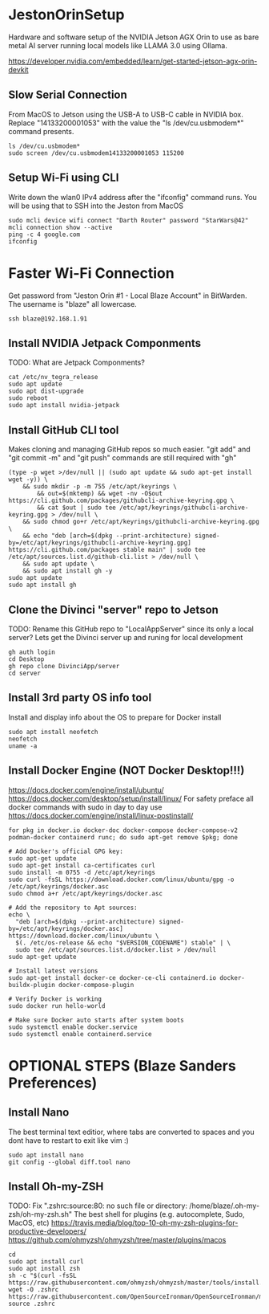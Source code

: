 # JestonOrinSetup
Hardware and software setup of the NVIDIA Jetson AGX Orin to use as bare metal AI server running local models like LLAMA 3.0 using Ollama.

https://developer.nvidia.com/embedded/learn/get-started-jetson-agx-orin-devkit

## Slow Serial Connection 
From MacOS to Jetson using the USB-A to USB-C cable in NVIDIA box. Replace "14133200001053" with the value the "ls /dev/cu.usbmodem*" command presents.
```
ls /dev/cu.usbmodem*
sudo screen /dev/cu.usbmodem14133200001053 115200
```

## Setup Wi-Fi using CLI
Write down the wlan0 IPv4 address after the "ifconfig" command runs. You will be using that to SSH into the Jeston from MacOS 
```
sudo mcli device wifi connect "Darth Router" password "StarWars@42"
mcli connection show --active
ping -c 4 google.com
ifconfig
```

# Faster Wi-Fi Connection
Get password from "Jeston Orin #1 - Local Blaze Account" in BitWarden. The username is "blaze" all lowercase.
```
ssh blaze@192.168.1.91
```

## Install NVIDIA Jetpack Componments
TODO: What are Jetpack Componments?
```
cat /etc/nv_tegra_release
sudo apt update
sudo apt dist-upgrade
sudo reboot
sudo apt install nvidia-jetpack
```

## Install GitHub CLI tool
Makes cloning and managing GitHub repos so much easier. "git add" and "git commit -m" and "git push" commands are still required with "gh" 
```
(type -p wget >/dev/null || (sudo apt update && sudo apt-get install wget -y)) \
	&& sudo mkdir -p -m 755 /etc/apt/keyrings \
        && out=$(mktemp) && wget -nv -O$out https://cli.github.com/packages/githubcli-archive-keyring.gpg \
        && cat $out | sudo tee /etc/apt/keyrings/githubcli-archive-keyring.gpg > /dev/null \
	&& sudo chmod go+r /etc/apt/keyrings/githubcli-archive-keyring.gpg \
	&& echo "deb [arch=$(dpkg --print-architecture) signed-by=/etc/apt/keyrings/githubcli-archive-keyring.gpg] https://cli.github.com/packages stable main" | sudo tee /etc/apt/sources.list.d/github-cli.list > /dev/null \
	&& sudo apt update \
	&& sudo apt install gh -y
sudo apt update
sudo apt install gh
```

## Clone the  Divinci "server" repo to Jetson
TODO: Rename this GitHub repo to "LocalAppServer" since its only a local server? 
Lets get the Divinci server up and runing for local development 
```
gh auth login
cd Desktop
gh repo clone DivinciApp/server
cd server
```

## Install 3rd party OS info tool
Install and display info about the OS to prepare for Docker install
```
sudo apt install neofetch
neofetch
uname -a
```

## Install Docker Engine (NOT Docker Desktop!!!)
https://docs.docker.com/engine/install/ubuntu/
https://docs.docker.com/desktop/setup/install/linux/
For safety preface all docker commands with sudo in day to day use https://docs.docker.com/engine/install/linux-postinstall/
```
for pkg in docker.io docker-doc docker-compose docker-compose-v2 podman-docker containerd runc; do sudo apt-get remove $pkg; done
```
```
# Add Docker's official GPG key:
sudo apt-get update
sudo apt-get install ca-certificates curl
sudo install -m 0755 -d /etc/apt/keyrings
sudo curl -fsSL https://download.docker.com/linux/ubuntu/gpg -o /etc/apt/keyrings/docker.asc
sudo chmod a+r /etc/apt/keyrings/docker.asc

# Add the repository to Apt sources:
echo \
  "deb [arch=$(dpkg --print-architecture) signed-by=/etc/apt/keyrings/docker.asc] https://download.docker.com/linux/ubuntu \
  $(. /etc/os-release && echo "$VERSION_CODENAME") stable" | \
  sudo tee /etc/apt/sources.list.d/docker.list > /dev/null
sudo apt-get update

# Install latest versions
sudo apt-get install docker-ce docker-ce-cli containerd.io docker-buildx-plugin docker-compose-plugin

# Verify Docker is working
sudo docker run hello-world

# Make sure Docker auto starts after system boots
sudo systemctl enable docker.service
sudo systemctl enable containerd.service
```


# OPTIONAL STEPS (Blaze Sanders Preferences) 
## Install Nano 
The best terminal text editior, where tabs are converted to spaces and you dont have to restart to exit like vim :)
```
sudo apt install nano
git config --global diff.tool nano
```

## Install Oh-my-ZSH
TODO: Fix ".zshrc:source:80: no such file or directory: /home/blaze/.oh-my-zsh/oh-my-zsh.sh"
The best shell for plugins (e.g. autocomplete, Sudo, MacOS, etc)
https://travis.media/blog/top-10-oh-my-zsh-plugins-for-productive-developers/ 
https://github.com/ohmyzsh/ohmyzsh/tree/master/plugins/macos
```
cd 
sudo apt install curl
sudo apt install zsh
sh -c "$(curl -fsSL https://raw.githubusercontent.com/ohmyzsh/ohmyzsh/master/tools/install.sh)"
wget -O .zshrc https://raw.githubusercontent.com/OpenSourceIronman/OpenSourceIronman/main/.zshrc
source .zshrc
```
